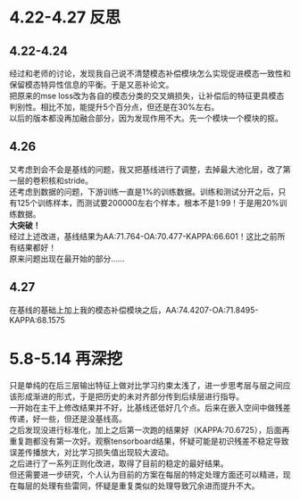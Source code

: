 # 4.22-4.27 反思
## 4.22-4.24
经过和老师的讨论，发现我自己说不清楚模态补偿模块怎么实现促进模态一致性和保留模态特异性信息的平衡。于是又恶补论文。\
把原来的mse loss改为各自的模态分类的交叉熵损失，让补偿后的特征更具模态判别性。相比不加，能提升5个百分点，但还是在30%左右。\
以后的版本都没再加融合部分，因为发现作用不大。先一个模块一个模块的抠。
## 4.26
又考虑到会不会是基线的问题，我又把基线进行了调整，去掉最大池化层，改了第一层的卷积核和stride。\
还考虑到数据的问题，下游训练一直是1%的训练数据。训练和测试分开之后，只有125个训练样本，而测试要200000左右个样本，根本不是1:99！于是用20%训练数据。\
**大突破！** \
经过上述改进，基线结果为AA:71.764-OA:70.477-KAPPA:66.601！这比之前所有结果都好！\
原来问题出现在最开始的部分......
## 4.27
在基线的基础上加上我的模态补偿模块之后，AA:74.4207-OA:71.8495-KAPPA:68.1575
# 5.8-5.14 再深挖
只是单纯的在后三层输出特征上做对比学习约束太浅了，进一步思考层与层之间应该形成渐进的形式，于是把历史的未对齐部分传到后续层进行指导。\
一开始在主干上修改结果并不好，比基线还低好几个点。后来在嵌入空间中做残差传递，好一些，但还是没基线高。\
之后发现没进行标准化，加上之后第一次跑的结果好（KAPPA:70.6725），后面再重复跑都没有第一次好。观察tensorboard结果，怀疑可能是初识残差不稳定导致误差传播放大，对比学习损失值出现较大波动。\
之后进行了一系列正则化改进，取得了目前的稳定的最好结果。\
但还需要进一步研究，个人认为目前的方案在每层的特定处理方面还可以精进，现在每层的处理有些雷同，怀疑是重复类似的处理导致冗余进而提升不大。
